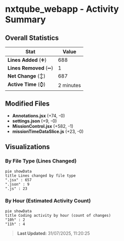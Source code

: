 # nxtqube_webapp - Activity Summary 

## Overall Statistics

| Stat                   | Value                                                             |
| ---------------------- | ----------------------------------------------------------------- |
| **Lines Added** (➕)   | 688                                          |
| **Lines Removed** (➖) | 1                                        |
| **Net Change** (↕)    | 687                |
| **Active Time** (⌚)   | 2 minutes |


## Modified Files
- **Annotations.jsx** (+74, -0)
- **settings.json** (+9, -0)
- **MissionControl.jsx** (+582, -1)
- **missionTimeDataSlice.js** (+23, -0)

## Visualizations

### By File Type (Lines Changed)

```mermaid
pie showData
title Lines changed by file type
".jsx" : 657
".json" : 9
".js" : 23
```

### By Hour (Estimated Activity Count)

```mermaid
pie showData
title Coding activity by hour (count of changes)
"10h" : 2
"11h" : 4
```


> **Last Updated:** 31/07/2025, 11:20:25